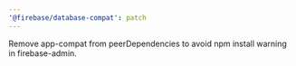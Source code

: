 ```yaml
---
'@firebase/database-compat': patch
---
```


Remove app-compat from peerDependencies to avoid npm install warning in firebase-admin.
